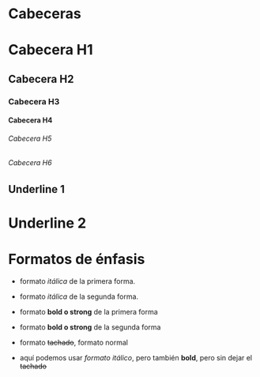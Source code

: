 # Cabeceras
# Cabecera H1
## Cabecera H2
### Cabecera H3
#### Cabecera H4
###### Cabecera H5
###### Cabecera H6


Underline 1
-----------

Underline 2
===========

# Formatos de énfasis

- formato *itálica* de la primera forma.
- formato _itálica_ de la segunda forma.

- formato **bold o strong** de la primera forma
- formato __bold o strong__ de la segunda forma

- formato ~~tachado~~, formato normal

- aquí podemos usar *formato itálico*, pero también **bold**, pero sin dejar el ~~tachado~~







